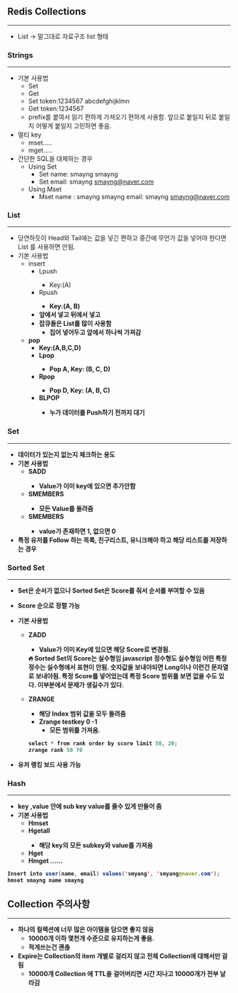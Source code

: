 
## Redis Collections

---

-   List → 말그대로 자료구조 list 형태

### Strings

---

-   기본 사용법
    -   Set<key> <value>
    -   Get <key>
    -   Set token:1234567 abcdefghijklmn
    -   Get token:1234567
    -   prefix를 붙여서 읽기 편하게 가져오기 편하게 사용함. 앞으로 붙일지 뒤로 붙일지 어떻게 붙일지 고민하면 좋음.
-   멀티 key
    -   mset<key1><value1><key2><value2>…..
    -   mget<key1><key2>…..
-   간단한 SQL을 대체하는 경우
    -   Using Set
        -   Set name: smayng smayng
        -   Set email: smayng [smayng@naver.com](mailto:smayng@naver.com)
    -   Using Mset
        -   Mset name : smayng smayng email: smayng [smayng@naver.com](mailto:smayng@naver.com)

### List

---

-   당연하듯이 Head와 Tail에는 값을 넣긴 편하고 중간에 무언가 값을 넣어야 한다면 List 를 사용하면 안됨.
-   기본 사용법
    -   insert
        -   Lpush<key> <A>
            -   Key:(A)
        -   Rpush<key> <B>
            -   Key:(A, B)
        -   앞에서 넣고 뒤에서 넣고
        -   잡큐들은 List를 많이 사용함
            -   집어 넣어두고 앞에서 하나씩 가져감
    -   pop
        -   Key:(A,B,C,D)
        -   Lpop<key>
            -   Pop A, Key: (B, C, D)
        -   Rpop<key>
            -   Pop D, Key: (A, B, C)
        -   BLPOP <key>
            -   누가 데이터를 Push하기 전까지 대기

### Set

---

-   데이터가 있는지 없는지 체크하는 용도
-   기본 사용법
    -   SADD <Key><Value>
        -   Value가 이미 key에 있으면 추가안함
    -   SMEMBERS <Key>
        -   모든 Value를 돌려줌
    -   SMEMBERS <Key><value>
        -   value가 존재하면 1, 없으면 0
-   특정 유저를 Follow 하는 목록, 친구리스트, 유니크해야 하고 해당 리스트를 저장하는 경우

### Sorted Set

---

-   Set은 순서가 없으나 Sorted Set은 Score를 줘서 순서를 부여할 수 있음
    
-   Score 순으로 정렬 가능
    
-   기본 사용법
    
    -   ZADD<Key><Score><Value>
        
        -   Value가 이미 Key에 있으면 해당 Score로 변경됨.
        
        <aside> 🔥 Sorted Set의 Score는 실수형임 javascript 정수형도 실수형임 어떤 특정 정수는 실수형에서 표현이 안됨. 숫자값을 보내야되면 Long이나 이런건 문자열로 보내야됨. 특정 Score를 넣어었는데 특정 Score 범위를 보면 없을 수도 있다. 이부분에서 문제가 생길수가 있다.
        
        </aside>
        
    -   ZRANGE<Key><StartIndex><EndIndex>
        
        -   해당 Index 범위 값을 모두 돌려줌
        -   Zrange testkey 0 -1
            -   모든 범위를 가져옴.
        
        ```java
        select * from rank order by score limit 50, 20;
        zrange rank 50 70
        ```
        
-   유저 랭킹 보드 사용 가능
    

### Hash

---

-   key ,value 안에 sub key value를 줄수 있게 만들어 줌
-   기본 사용법
    -   Hmset <key> <subkey1> <value1> <subkey2> <value2>
    -   Hgetall <key>
        -   해당 key의 모든 subkey와 value를 가져옴
    -   Hget <key><subkey>
    -   Hmget <key><subkey1><subkey2>……

```java
Insert into user(name, email) values('smyang', 'smyang@naver.com');
hmset smayng name smayng
```

## Collection 주의사항

---

-   하나의 컬렉션에 너무 많은 아이템을 담으면 좋지 않음
    -   10000개 이하 몇천개 수준으로 유지하는게 좋음.
    -   적게쓰는건 괜춚
-   Expire는 Collection의 item 개별로 걸리지 않고 전체 Collection에 대해서만 걸림
    -   10000개 Collection 에 TTL을 걸어버리면 시간 지나고 10000개가 전부 날라감